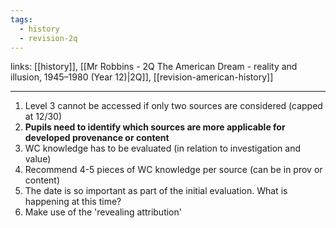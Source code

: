 ```yaml
---
tags:
  - history
  - revision-2q
---
```


links: [[history]], [[Mr Robbins - 2Q The American Dream - reality and illusion, 1945–1980 (Year 12)|2Q]], [[revision-american-history]]

***

1. Level 3 cannot be accessed if only two sources are considered (capped at 12/30)
2. **Pupils need to identify which sources are more applicable for developed provenance or content**
3. WC knowledge has to be evaluated (in relation to investigation and value)
4. Recommend 4-5 pieces of WC knowledge per source (can be in prov or content)
5. The date is so important as part of the initial evaluation. What is happening at this time?
6. Make use of the 'revealing attribution'

